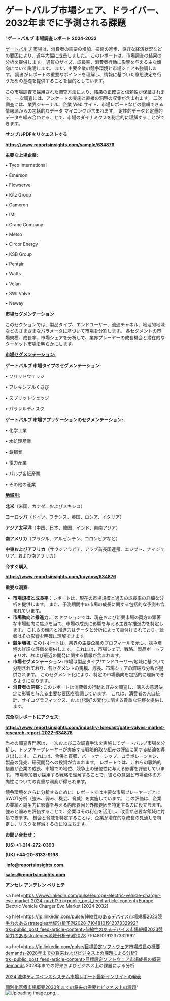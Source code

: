 # ゲートバルブ市場シェア、ドライバー、2032年までに予測される課題

"<strong>ゲートバルブ 市場調査レポート 2024-2032</strong>

<a href=https://www.reportsinsights.com/sample/634876>ゲートバルブ 市場</a>は、消費者の需要の増加、技術の進歩、良好な経済状況などの要因により、近年大幅に成長しました。 このレポートは、市場調査の結果の分析を提供します。 通貨のサイズ、成長率、消費者行動に影響を与える主な傾向について説明します。 また、主要企業の競争環境と市場シェアも強調します。 読者がレポートの重要なポイントを理解し、情報に基づいた意思決定を行うための基礎を提供することを目的としています。

この市場調査で採用された調査方法により、結果の正確さと信頼性が保証されます。 一次調査には、アンケートの実施と直接の洞察の収集が含まれます。 二次調査には、業界ジャーナル、企業 Web サイト、市場レポートなどの信頼できる情報源からの包括的なデータ マイニングが含まれます。 定性的データと定量的データを組み合わせることで、市場のダイナミクスを総合的に理解することができます。

<strong><b>サンプルPDFをリクエストする</b></strong>

<a href=https://www.reportsinsights.com/sample/634876><strong><u>https://www.reportsinsights.com/sample/634876</u></strong></a>

<strong>主要な上場企業:</strong>

• Tyco International

• Emerson

• Flowserve

• Kitz Group

• Cameron

• IMI

• Crane Company

• Metso

• Circor Energy

• KSB Group

• Pentair

• Watts

• Velan

• SWI Valve

• Neway

<strong>市場セグメンテーション</strong>

このセクションでは、製品タイプ、エンドユーザー、流通チャネル、地理的地域などのさまざまなパラメータに基づいて市場を分割します。 各セグメントの市場規模、成長率、市場シェアを分析して、業界プレーヤーの成長機会と潜在的なターゲット市場を明らかにします。

<strong><u>市場セグメンテーション</u></strong><strong><u>:</u></strong>

<strong>ゲートバルブ 市場タイプのセグメンテーション:</strong>

• ソリッドウェッジ

• フレキシブルくさび

• スプリットウェッジ

• パラレルディスク

<strong>ゲートバルブ 市場アプリケーションのセグメンテーション:</strong>

• 化学工業

• 水処理産業

• 鉄鋼業

• 電力産業

• パルプ＆紙産業

• その他の産業

<strong><u>地域別</u></strong><strong><u>:</u></strong>

<strong>北米</strong>（米国、カナダ、およびメキシコ）

<strong>ヨーロッパ</strong>（ドイツ、フランス、英国、ロシア、イタリア）

<strong>アジア太平洋</strong>（中国、日本、韓国、インド、東南アジア）

<strong>南アメリカ</strong>（ブラジル、アルゼンチン、コロンビアなど）

<strong>中東およびアフリカ</strong>（サウジアラビア、アラブ首長国連邦、エジプト、ナイジェリア、および南アフリカ）

<strong>今すぐ購入</strong>

<a href=https://www.reportsinsights.com/buynow/634876><strong><u>https://www.reportsinsights.com/buynow/634876</u></strong></a>

<strong>重要な洞察:</strong>
<ul>
  <li><strong>市場規模と成長率：</strong>レポートは、現在の市場規模と過去の成長率の詳細な分析を提供します。 また、予測期間中の市場の成長に関する包括的な予測も含まれています。</li>
  <li><strong>市場動向と推進力:</strong>このセクションでは、現在および新興市場の両方の顕著な市場動向に焦点を当て、市場の成長に影響を与える主要な推進力を特定します。 これらの傾向と推進力はデータと分析によって裏付けられており、読者はその影響を明確に理解できます。</li>
  <li><strong>競争環境</strong>: このレポートは、業界の主要企業のプロフィールを示し、競争環境の詳細な評価を提供します。 これには、市場シェア、戦略、製品ポートフォリオ、および最近の開発に関する情報が含まれます。</li>
  <li><strong>市場セグメンテーション: </strong>市場は製品タイプ/エンドユーザー/地域に基づいて分割されており、各セグメントの規模、成長、市場シェアの詳細な分析が提供されます。 このセグメント化により、特定の市場動向を包括的に理解できるようになります。</li>
  <li><strong>消費者の洞察 : </strong>このレポートは消費者の行動と好みを調査し、購入の意思決定に影響を与える主要な要因を強調しています。 これは、消費者の人口統計、サイコグラフィックス、および嗜好の変化に関する貴重な洞察を提供します。</li>
</ul>
<strong>完全なレポートにアクセス:</strong>

<a href=https://www.reportsinsights.com/industry-forecast/gate-valves-market-research-report-2022-634876><strong><u><b>https://www.reportsinsights.com/industry-forecast/gate-valves-market-research-report-2022-634876</b></u></strong></a>

当社の調査専門家は、一次および二次調査手法を実施してゲートバルブ市場を分析し、トップキープレーヤーが実施する戦略的取り組みの評価に関する結論を導き出します。 これには、合併と買収、パートナーシップ、コラボレーション、製品の発売、研究開発への投資が含まれます。 レポートでは、これらの戦略的措置が企業の成長、市場での地位、競争上の優位性に与える影響を評価しています。 市場参加者が採用する戦略を理解することで、彼らの意図と市場全体の方向性についての貴重な洞察が得られます。

競争環境をさらに分析するために、レポートでは主要な市場プレーヤーごとにSWOT分析（強み、弱み、機会、脅威）を実施しています。 この評価は、企業の業績と競争力に影響を与える内部要因と外部要因を特定するのに役立ちます。 強みと弱みを評価することで、企業はその利点を活用し、改善が必要な領域に対処できます。 機会と脅威を特定することは、企業が潜在的な成長の見通しを特定し、リスクを軽減するのに役立ちます。

<strong>お問い合わせ：</strong>

<strong>(US) +1-214-272-0393</strong>

<strong>(UK) +44-20-8133-9198</strong>

<strong> </strong><a href=info@reportsinsights.com><strong><u>info@reportsinsights.com</u></strong></a>

<a href=sales@reportsinsights.com><strong><u>sales@reportsinsights.com</u></strong></a>

<strong>アンセレ アンデレン ベリヒテ</strong>

<a href=https://www.linkedin.com/pulse/europe-electric-vehicle-charger-evc-market-2024-nuzbf?trk=public_post_feed-article-content>Europe Electric Vehicle Charger Evc Market [2024 2032]</a>

<a href=https://jp.linkedin.com/pulse/伸縮性のあるデバイス市場規模2023競争力のあるstrategies地域分析予測2028-7104810191237332992?trk=public_post_feed-article-content>伸縮性のあるデバイス市場規模2023競争力のあるstrategies地域分析予測2028 7104810191237332992</a>

<a href=https://jp.linkedin.com/pulse/目標設定ソフトウェア市場成長の概要demands-2028年までの将来およびビジネス上の課題による分析?trk=public_post_feed-article-content>目標設定ソフトウェア市場成長の概要demands 2028年までの将来およびビジネス上の課題による分析</a>

<a href=https://www.linkedin.com/pulse/2024-液体ディスペンスシステム市場レポート最新インサイトの発表-reports-insights-expert/>2024 液体ディスペンスシステム市場レポート最新インサイトの発表</a>

<a href=https://www.linkedin.com/pulse/個別化医療市場概要2030年までの将来の需要とビジネス上の課題-tribunal-analytics-360-h3the/>個別化医療市場概要2030年までの将来の需要とビジネス上の課題</a>"
![Uploading image.png…]()
